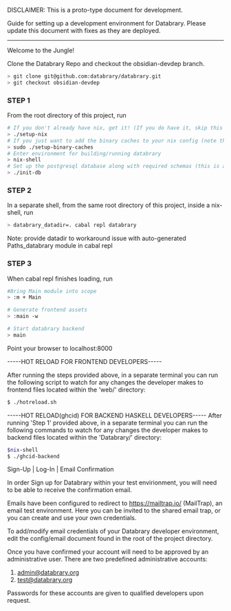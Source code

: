 DISCLAIMER: This is a proto-type document for development.

Guide for setting up a development environment for Databrary.
Please update this document with fixes as they are deployed.

---------------------------------------------------------------------------
Welcome to the Jungle!

Clone the Databrary Repo and checkout the obsidian-devdep branch. 
```bash
> git clone git@github.com:databrary/databrary.git
> git checkout obsidian-devdep
```

### STEP 1
From the root directory of this project, run
```bash
# If you don't already have nix, get it! (If you do have it, skip this step)
> ./setup-nix
# If you just want to add the binary caches to your nix config (note that this is run by setup-nix, so you don't need to run both):
> sudo ./setup-binary-caches
# Enter environment for building/running databrary
> nix-shell
# Set up the postgresql database along with required schemas (this is a synchronus procedure, use Ctrl-C to close db connection)
> ./init-db
```

### STEP 2
In a separate shell, from the same root directory of this project, inside a nix-shell, run
```bash
> databrary_datadir=. cabal repl databrary
```
Note: provide datadir to workaround issue with auto-generated Paths_databrary module in cabal repl

### STEP 3
When cabal repl finishes loading, run
```bash
#Bring Main module into scope
> :m + Main

# Generate frontend assets
> :main -w

# Start databrary backend
> main
```

Point your browser to localhost:8000

-----HOT RELOAD FOR FRONTEND DEVELOPERS-----

After running the steps provided above, in a separate terminal you can run the following script 
to watch for any changes the developer makes to frontend files located within the 'web/' directory: 
```bash
$ ./hotreload.sh 
```

-----HOT RELOAD(ghcid) FOR BACKEND HASKELL DEVELOPERS-----
After running 'Step 1'  provided above, in a separate terminal you can run the following commands 
to watch for any changes the developer makes to backend files located within the 'Databrary/' directory: 
```bash
$nix-shell
$ ./ghcid-backend
```


Sign-Up | Log-In | Email Confirmation

In order Sign up for Databrary within your test envirionment, you will need to
be able to receive the confirmation email. 

Emails have been configured to redirect to https://mailtrap.io/ (MailTrap), an 
email test environment. Here you can be invited to the shared email trap, or
you can create and use your own credentials. 

To add/modify email credentials of your Databrary developer environment, edit
the config/email document found in the root of the project directory.
 
Once you have confirmed your account will need to be approved by an
administrative user. There are two predefined administrative accounts: 
  
  1. admin@databrary.org
  2. test@databrary.org

Passwords for these accounts are given to qualified developers upon request.  
